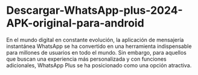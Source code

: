 # Descargar-WhatsApp-plus-2024-APK-original-para-android
En el mundo digital en constante evolución, la aplicación de mensajería instantánea WhatsApp se ha convertido en una herramienta indispensable para millones de usuarios en todo el mundo. Sin embargo, para aquellos que buscan una experiencia más personalizada y con funciones adicionales, WhatsApp Plus se ha posicionado como una opción atractiva.
